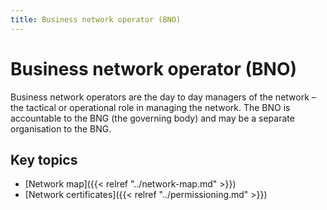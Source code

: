```yaml
---
title: Business network operator (BNO)
---
```

# Business network operator (BNO)

Business network operators are the day to day managers of the network – the tactical or operational role in managing the network. The BNO is accountable to the BNG (the governing body) and may be a separate organisation to the BNG.

## Key topics

* [Network map]({{< relref "../network-map.md" >}})
* [Network certificates]({{< relref "../permissioning.md" >}})
